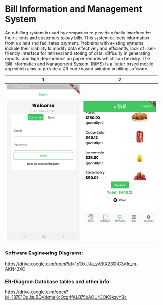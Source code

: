 # Bill Information and Management System

An e-billing system is used by companies to provide a facile interface for their clients and customers to pay bills. This system collects information from a client and facilitates payment. Problems with existing systems include their inability to modify data effectively and efficiently, lack of user-friendly interface for retrieval and storing of data, difficulty in generating reports, and high dependence on paper records which can be risky. The ‘Bill Information and Management System’ (BiMS) is a flutter based mobile app which aims to provide a QR code based solution to billing software.



| 1 | 2|
|------|-------|
|<img src="images/bims screenshots/01.jpg" width="300">|<img src="images/bims screenshots/02.jpg" width="300">|



### Software Engineering Diagrams:

https://drive.google.com/open?id=1o10xUJa_yVBtX23ShC3v1n_m-AKN42XO



### ER-Diagram Database tables and other info:

https://drive.google.com/open?id=137E1OgJzuBQVdcmaKcQxg4fALB75bAOU43OK9kqvYBc


